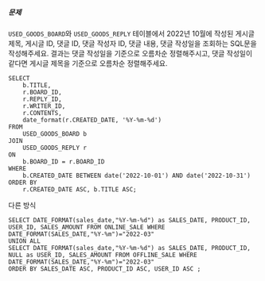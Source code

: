 ##### 문제
`USED_GOODS_BOARD`와 `USED_GOODS_REPLY` 테이블에서 2022년 10월에 작성된 게시글 제목, 게시글 ID, 댓글 ID, 댓글 작성자 ID, 댓글 내용, 댓글 작성일을 조회하는 SQL문을 작성해주세요. 결과는 댓글 작성일을 기준으로 오름차순 정렬해주시고, 댓글 작성일이 같다면 게시글 제목을 기준으로 오름차순 정렬해주세요.

```
SELECT
    b.TITLE,
    r.BOARD_ID,
    r.REPLY_ID,
    r.WRITER_ID,
    r.CONTENTS,
    date_format(r.CREATED_DATE, '%Y-%m-%d')
FROM
    USED_GOODS_BOARD b
JOIN
    USED_GOODS_REPLY r
ON
    b.BOARD_ID = r.BOARD_ID
WHERE
    b.CREATED_DATE BETWEEN date('2022-10-01') AND date('2022-10-31')
ORDER BY
    r.CREATED_DATE ASC, b.TITLE ASC;
```

다른 방식
```
SELECT DATE_FORMAT(sales_date,"%Y-%m-%d") as SALES_DATE, PRODUCT_ID, USER_ID, SALES_AMOUNT FROM ONLINE_SALE WHERE DATE_FORMAT(SALES_DATE,"%Y-%m")="2022-03"
UNION ALL 
SELECT DATE_FORMAT(sales_date,"%Y-%m-%d") as SALES_DATE, PRODUCT_ID, NULL as USER_ID, SALES_AMOUNT FROM OFFLINE_SALE WHERE DATE_FORMAT(SALES_DATE,"%Y-%m")="2022-03"
ORDER BY SALES_DATE ASC, PRODUCT_ID ASC, USER_ID ASC ;
```